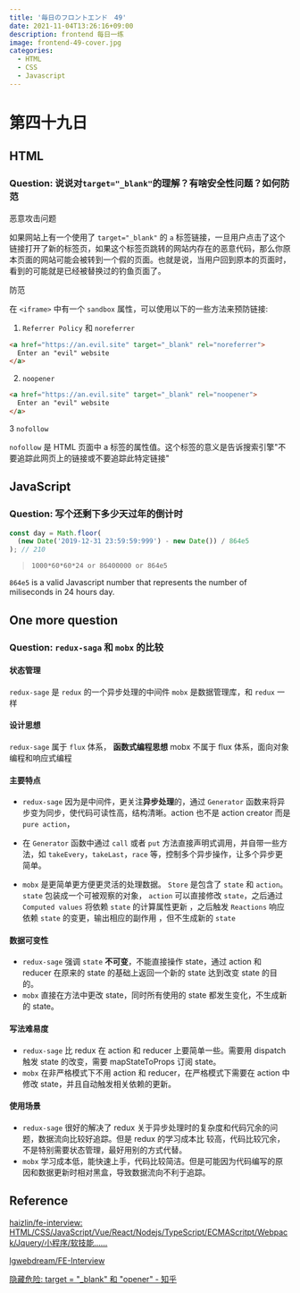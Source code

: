 ```yaml
---
title: '毎日のフロントエンド　49'
date: 2021-11-04T13:26:16+09:00
description: frontend 每日一练
image: frontend-49-cover.jpg
categories:
  - HTML
  - CSS
  - Javascript
---
```


# 第四十九日

## HTML

### **Question:** 说说对`target="_blank"`的理解？有啥安全性问题？如何防范

恶意攻击问题

如果网站上有一个使用了 `target="_blank"` 的 `a` 标签链接，一旦用户点击了这个链接打开了新的标签页，如果这个标签页跳转的网站内存在的恶意代码，那么你原本页面的网站可能会被转到一个假的页面。也就是说，当用户回到原本的页面时，看到的可能就是已经被替换过的钓鱼页面了。

防范

在 `<iframe>` 中有一个 `sandbox` 属性，可以使用以下的一些方法来预防链接:

1. `Referrer Policy` 和 `noreferrer`

```html
<a href="https://an.evil.site" target="_blank" rel="noreferrer">
  Enter an "evil" website
</a>
```

2. `noopener`

```html
<a href="https://an.evil.site" target="_blank" rel="noopener">
  Enter an "evil" website
</a>
```

3 `nofollow`

`nofollow` 是 HTML 页面中 a 标签的属性值。这个标签的意义是告诉搜索引擎"不要追踪此网页上的链接或不要追踪此特定链接"

## JavaScript

### **Question:** 写个还剩下多少天过年的倒计时

```js
const day = Math.floor(
  (new Date('2019-12-31 23:59:59:999') - new Date()) / 864e5
); // 210
```

> `1000*60*60*24 or 86400000 or 864e5`

`864e5` is a valid Javascript number that represents the number of miliseconds in 24 hours day.

## One more question

### **Question:** `redux-saga` 和 `mobx` 的比较

#### 状态管理

`redux-sage` 是 `redux` 的一个异步处理的中间件
`mobx` 是数据管理库，和 `redux` 一样

#### 设计思想

`redux-sage` 属于 `flux` 体系， **函数式编程思想**
mobx 不属于 flux 体系，面向对象编程和响应式编程

#### 主要特点

- `redux-sage` 因为是中间件，更关注**异步处理**的，通过 `Generator` 函数来将异步变为同步，使代码可读性高，结构清晰。action 也不是 action creator 而是 `pure action`，
- 在 `Generator` 函数中通过 `call` 或者 `put` 方法直接声明式调用，并自带一些方法，如 `takeEvery`，`takeLast`，`race` 等，控制多个异步操作，让多个异步更简单。

- `mobx` 是更简单更方便更灵活的处理数据。 `Store` 是包含了 `state` 和 `action`。`state` 包装成一个可被观察的对象， `action` 可以直接修改 `state`，之后通过 `Computed values` 将依赖 `state` 的计算属性更新 ，之后触发 `Reactions` 响应依赖 `state` 的变更，输出相应的副作用 ，但不生成新的 `state`

#### 数据可变性

- `redux-sage` 强调 `state` **不可变**，不能直接操作 state，通过 action 和 reducer 在原来的 state 的基础上返回一个新的 state 达到改变 state 的目的。
- `mobx` 直接在方法中更改 state，同时所有使用的 state 都发生变化，不生成新的 state。

#### 写法难易度

- `redux-sage` 比 redux 在 action 和 reducer 上要简单一些。需要用 dispatch 触发 state 的改变，需要 mapStateToProps 订阅 state。
- `mobx` 在非严格模式下不用 action 和 reducer，在严格模式下需要在 action 中修改 state，并且自动触发相关依赖的更新。

#### 使用场景

- `redux-sage` 很好的解决了 redux 关于异步处理时的复杂度和代码冗余的问题，数据流向比较好追踪。但是 redux 的学习成本比 较高，代码比较冗余，不是特别需要状态管理，最好用别的方式代替。
- `mobx` 学习成本低，能快速上手，代码比较简洁。但是可能因为代码编写的原因和数据更新时相对黑盒，导致数据流向不利于追踪。

## Reference

[haizlin/fe-interview: HTML/CSS/JavaScript/Vue/React/Nodejs/TypeScript/ECMAScritpt/Webpack/Jquery/小程序/软技能……](https://github.com/haizlin/fe-interview)

[lgwebdream/FE-Interview ](https://github.com/lgwebdream/FE-Interview)

[隐藏危险: target = "\_blank" 和 "opener" - 知乎](https://zhuanlan.zhihu.com/p/53132574)
